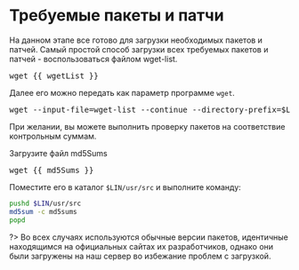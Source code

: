 # Требуемые пакеты и патчи

На данном этапе все готово для загрузки необходимых пакетов и патчей.
Самый простой способ загрузки всех требуемых пакетов и патчей - воспользоваться файлом <a :href="wgetList">wget-list</a>.

<pre>
wget {{ wgetList }}
</pre>

Далее его можно передать как параметр программе ``wget``.

<pre>
wget --input-file=wget-list --continue --directory-prefix=$LIN/usr/src
</pre>

При желании, вы можете выполнить проверку пакетов на соответствие контрольным суммам.

Загрузите файл <a :href="md5Sums">md5Sums</a>

<pre>
wget {{ md5Sums }}
</pre>

Поместите его в каталог ``$LIN/usr/src`` и выполните команду:

```bash
pushd $LIN/usr/src
md5sum -c md5sums
popd
```

<script>
		new Vue({
		el: '#main',
		data: {
		wgetList: wgetList,
		md5Sums: md5Sums },
  })
</script>

?> Во всех случаях используются обычные версии пакетов, идентичные находящимся на официальных сайтах их разработчиков, однако они были загружены на наш сервер во избежание проблем с загрузкой.
